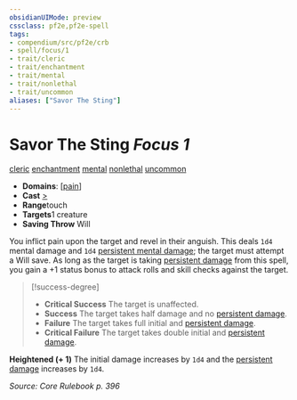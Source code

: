 ```yaml
---
obsidianUIMode: preview
cssclass: pf2e,pf2e-spell
tags:
- compendium/src/pf2e/crb
- spell/focus/1
- trait/cleric
- trait/enchantment
- trait/mental
- trait/nonlethal
- trait/uncommon
aliases: ["Savor The Sting"]
---
```

# Savor The Sting *Focus 1*   
[cleric](../../rules/traits/cleric.md)  [enchantment](../../rules/traits/enchantment.md)  [mental](../../rules/traits/mental.md)  [nonlethal](../../rules/traits/nonlethal.md)  [uncommon](../../rules/traits/uncommon.md)  

- **Domains**: [[pain](../setting/domains.md#Pain)]
- **Cast** [>](../../rules/core-rulebook/chapter-9-playing-the-game.md#Actions "Single Action") 
- **Range**touch
- **Targets**1 creature
- **Saving Throw** Will

You inflict pain upon the target and revel in their anguish. This deals `1d4` mental damage and `1d4` [persistent mental damage](../../rules/conditions.md#Persistent%20Damage); the target must attempt a Will save. As long as the target is taking [persistent damage](../../rules/conditions.md#Persistent%20Damage) from this spell, you gain a +1 status bonus to attack rolls and skill checks against the target.

> [!success-degree] 
> - **Critical Success** The target is unaffected.
> - **Success** The target takes half damage and no [persistent damage](../../rules/conditions.md#Persistent%20Damage).
> - **Failure** The target takes full initial and [persistent damage](../../rules/conditions.md#Persistent%20Damage).
> - **Critical Failure** The target takes double initial and [persistent damage](../../rules/conditions.md#Persistent%20Damage).

**Heightened (+ 1)** The initial damage increases by `1d4` and the [persistent damage](../../rules/conditions.md#Persistent%20Damage) increases by `1d4`.

*Source: Core Rulebook p. 396*